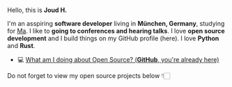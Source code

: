 

Hello, this is **Joud H.**

I'm an asspiring **software developer** living in **München, Germany**, studying for [Ma](https://masterschools.com).
I like to **going to conferences and hearing talks**.
I love **open source development** and I build things on my GitHub profile (here).
I love **Python** and **Rust**.

- 💻  [What am I doing about Open Source? (**GitHub**, you're already here)](https://github.com/fluffykillercat)


Do not forget to view my open source projects below 👇🏻

